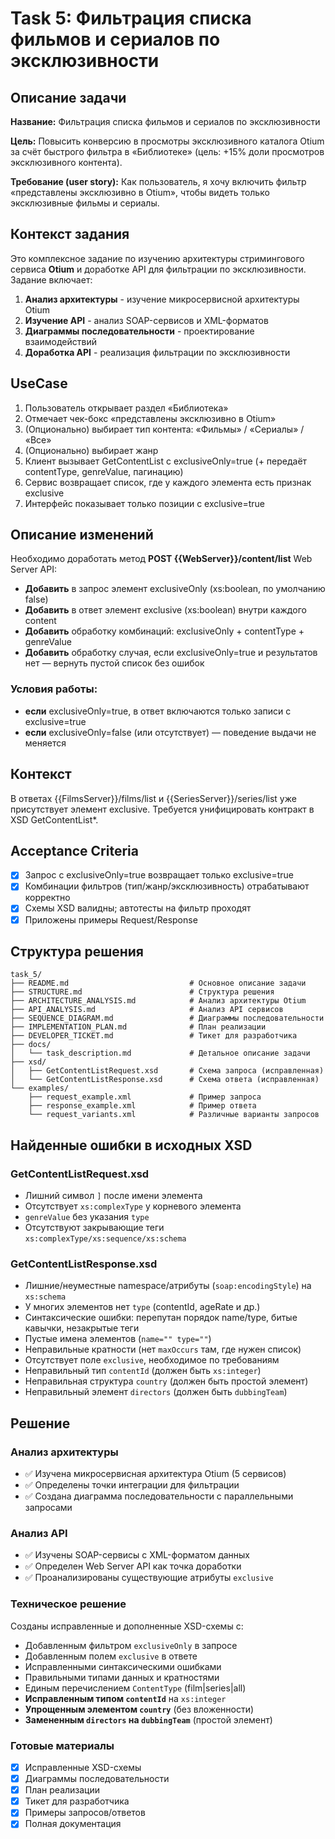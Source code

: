 # Task 5: Фильтрация списка фильмов и сериалов по эксклюзивности

## Описание задачи

**Название:** Фильтрация списка фильмов и сериалов по эксклюзивности

**Цель:** Повысить конверсию в просмотры эксклюзивного каталога Otium за счёт быстрого фильтра в «Библиотеке» (цель: +15% доли просмотров эксклюзивного контента).

**Требование (user story):** Как пользователь, я хочу включить фильтр «представлены эксклюзивно в Otium», чтобы видеть только эксклюзивные фильмы и сериалы.

## Контекст задания

Это комплексное задание по изучению архитектуры стримингового сервиса **Otium** и доработке API для фильтрации по эксклюзивности. Задание включает:

1. **Анализ архитектуры** - изучение микросервисной архитектуры Otium
2. **Изучение API** - анализ SOAP-сервисов и XML-форматов
3. **Диаграммы последовательности** - проектирование взаимодействий
4. **Доработка API** - реализация фильтрации по эксклюзивности

## UseCase

1. Пользователь открывает раздел «Библиотека»
2. Отмечает чек-бокс «представлены эксклюзивно в Otium»
3. (Опционально) выбирает тип контента: «Фильмы» / «Сериалы» / «Все»
4. (Опционально) выбирает жанр
5. Клиент вызывает GetContentList с exclusiveOnly=true (+ передаёт contentType, genreValue, пагинацию)
6. Сервис возвращает список, где у каждого элемента есть признак exclusive
7. Интерфейс показывает только позиции с exclusive=true

## Описание изменений

Необходимо доработать метод **POST {{WebServer}}/content/list** Web Server API:

- **Добавить** в запрос элемент exclusiveOnly (xs:boolean, по умолчанию false)
- **Добавить** в ответ элемент exclusive (xs:boolean) внутри каждого content
- **Добавить** обработку комбинаций: exclusiveOnly + contentType + genreValue
- **Добавить** обработку случая, если exclusiveOnly=true и результатов нет — вернуть пустой список без ошибок

### Условия работы:

- **если** exclusiveOnly=true, в ответ включаются только записи с exclusive=true
- **если** exclusiveOnly=false (или отсутствует) — поведение выдачи не меняется

## Контекст

В ответах {{FilmsServer}}/films/list и {{SeriesServer}}/series/list уже присутствует элемент exclusive. Требуется унифицировать контракт в XSD GetContentList*.

## Acceptance Criteria

- [x] Запрос с exclusiveOnly=true возвращает только exclusive=true
- [x] Комбинации фильтров (тип/жанр/эксклюзивность) отрабатывают корректно
- [x] Схемы XSD валидны; автотесты на фильтр проходят
- [x] Приложены примеры Request/Response

## Структура решения

```
task_5/
├── README.md                           # Основное описание задачи
├── STRUCTURE.md                        # Структура решения
├── ARCHITECTURE_ANALYSIS.md            # Анализ архитектуры Otium
├── API_ANALYSIS.md                     # Анализ API сервисов
├── SEQUENCE_DIAGRAM.md                 # Диаграммы последовательности
├── IMPLEMENTATION_PLAN.md              # План реализации
├── DEVELOPER_TICKET.md                 # Тикет для разработчика
├── docs/
│   └── task_description.md             # Детальное описание задачи
├── xsd/
│   ├── GetContentListRequest.xsd       # Схема запроса (исправленная)
│   └── GetContentListResponse.xsd      # Схема ответа (исправленная)
└── examples/
    ├── request_example.xml             # Пример запроса
    ├── response_example.xml            # Пример ответа
    └── request_variants.xml            # Различные варианты запросов
```

## Найденные ошибки в исходных XSD

### GetContentListRequest.xsd
- Лишний символ `]` после имени элемента
- Отсутствует `xs:complexType` у корневого элемента
- `genreValue` без указания `type`
- Отсутствуют закрывающие теги `xs:complexType/xs:sequence/xs:schema`

### GetContentListResponse.xsd
- Лишние/неуместные namespace/атрибуты (`soap:encodingStyle`) на `xs:schema`
- У многих элементов нет `type` (contentId, ageRate и др.)
- Синтаксические ошибки: перепутан порядок name/type, битые кавычки, незакрытые теги
- Пустые имена элементов (`name="" type=""`)
- Неправильные кратности (нет `maxOccurs` там, где нужен список)
- Отсутствует поле `exclusive`, необходимое по требованиям
- Неправильный тип `contentId` (должен быть `xs:integer`)
- Неправильная структура `country` (должен быть простой элемент)
- Неправильный элемент `directors` (должен быть `dubbingTeam`)

## Решение

### Анализ архитектуры
- ✅ Изучена микросервисная архитектура Otium (5 сервисов)
- ✅ Определены точки интеграции для фильтрации
- ✅ Создана диаграмма последовательности с параллельными запросами

### Анализ API
- ✅ Изучены SOAP-сервисы с XML-форматом данных
- ✅ Определен Web Server API как точка доработки
- ✅ Проанализированы существующие атрибуты `exclusive`

### Техническое решение
Созданы исправленные и дополненные XSD-схемы с:
- Добавленным фильтром `exclusiveOnly` в запросе
- Добавленным полем `exclusive` в ответе
- Исправленными синтаксическими ошибками
- Правильными типами данных и кратностями
- Единым перечислением `ContentType` (film|series|all)
- **Исправленным типом `contentId`** на `xs:integer`
- **Упрощенным элементом `country`** (без вложенности)
- **Замененным `directors` на `dubbingTeam`** (простой элемент)

### Готовые материалы
- [x] Исправленные XSD-схемы
- [x] Диаграммы последовательности
- [x] План реализации
- [x] Тикет для разработчика
- [x] Примеры запросов/ответов
- [x] Полная документация
